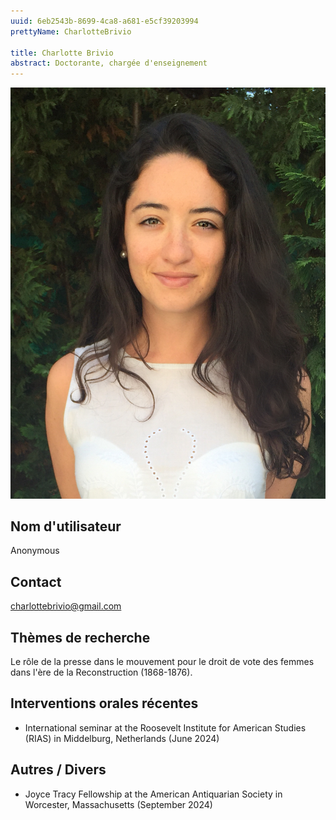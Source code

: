 ```yaml
---
uuid: 6eb2543b-8699-4ca8-a681-e5cf39203994
prettyName: CharlotteBrivio

title: Charlotte Brivio
abstract: Doctorante, chargée d'enseignement
---
```


![small](Brivio_Charlotte.jpeg)

## ﻿Nom d'utilisateur

 Anonymous

## Contact

 charlottebrivio@gmail.com

## Thèmes de recherche

 Le rôle de la presse dans le mouvement pour le droit de vote des femmes dans l'ère de la Reconstruction (1868-1876).

## Interventions orales récentes

 - International seminar at the Roosevelt Institute for American Studies (RIAS) in Middelburg, Netherlands (June 2024)

## Autres / Divers

 - Joyce Tracy Fellowship at the American Antiquarian Society in Worcester, Massachusetts (September 2024)

